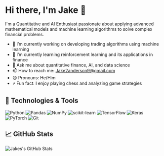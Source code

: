 # Hi there, I'm Jake 👋

I'm a Quantitative and AI Enthusiast passionate about applying advanced mathematical models and machine learning algorithms to solve complex financial problems.

- 🔭 I’m currently working on developing trading algorithms using machine learning
- 🌱 I’m currently learning reinforcement learning and its applications in finance
- 💬 Ask me about quantitative finance, AI, and data science
- 📫 How to reach me: [Jake2anderson9@gmail.com](mailto:jake2anderson9@gmail.com)
- 😄 Pronouns: He/Him
- ⚡ Fun fact: I enjoy playing chess and analyzing game strategies

## 🔧 Technologies & Tools
![Python](https://img.shields.io/badge/-Python-000?&logo=Python)
![Pandas](https://img.shields.io/badge/-Pandas-000?&logo=Pandas)
![NumPy](https://img.shields.io/badge/-NumPy-000?&logo=NumPy)
![scikit-learn](https://img.shields.io/badge/-scikit--learn-000?&logo=scikit-learn)
![TensorFlow](https://img.shields.io/badge/-TensorFlow-000?&logo=TensorFlow)
![Keras](https://img.shields.io/badge/-Keras-000?&logo=Keras)
![PyTorch](https://img.shields.io/badge/-PyTorch-000?&logo=PyTorch)
![Git](https://img.shields.io/badge/-Git-000?&logo=Git)

## 📈 GitHub Stats
![Jakes's GitHub Stats](https://github-readme-stats.vercel.app/api?username=kodoh&show_icons=true)

